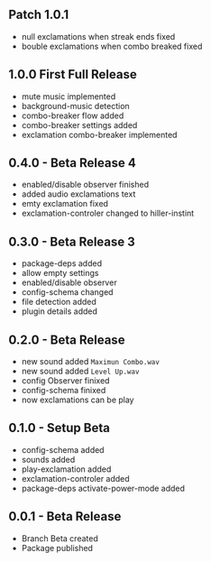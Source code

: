 ## Patch 1.0.1
* null exclamations when streak ends fixed
* bouble exclamations when combo breaked fixed

## 1.0.0 First Full Release
* mute music implemented
* background-music detection
* combo-breaker flow added
* combo-breaker settings added
* exclamation combo-breaker implemented

## 0.4.0 - Beta Release 4
* enabled/disable observer finished
* added audio exclamations text
* emty exclamation fixed
* exclamation-controler changed to hiller-instint

## 0.3.0 - Beta Release 3
* package-deps added
* allow empty settings
* enabled/disable observer
* config-schema changed
* file detection added
* plugin details added


## 0.2.0 - Beta Release
* new sound added `Maximun Combo.wav`
* new sound added `Level Up.wav`
* config Observer finixed
* config-schema finixed
* now exclamations can be play

## 0.1.0 - Setup Beta
* config-schema added
* sounds added
* play-exclamation added
* exclamation-controler added
* package-deps activate-power-mode added

## 0.0.1 - Beta Release
* Branch Beta created
* Package published
